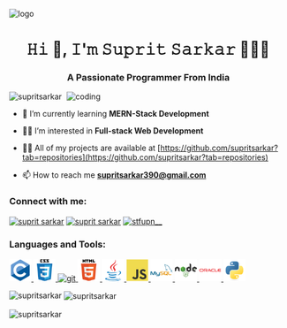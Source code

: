 ![logo](https://wallpapercave.com/wp/wp2763910.gif)
<h1 align="center">𝙷𝚒 👋, 𝙸'𝚖 𝚂𝚞𝚙𝚛𝚒𝚝 𝚂𝚊𝚛𝚔𝚊𝚛 👨🏻‍💻</h1>
<h3 align="center">A Passionate Programmer From India</h3>

<img align="right" alt="coding" width="400" src="https://www.lambdatest.com/resources/images/news24.gif">
<p align="left"> <img src="https://komarev.com/ghpvc/?username=supritsarkar&label=Profile%20views&color=0e75b6&style=flat" alt="supritsarkar" /> </p>

- 🌱 I’m currently learning **MERN-Stack Development**

- 🧑‍💻 I’m interested in **Full-stack Web Development**

- 👨‍💻 All of my projects are available at [https://github.com/supritsarkar?tab=repositories](https://github.com/supritsarkar?tab=repositories)

- 📫 How to reach me **supritsarkar390@gmail.com**

<h3 align="left">Connect with me:</h3>
<p align="left">
<a href="https://twitter.com/suprit sarkar" target="blank"><img align="center" src="https://raw.githubusercontent.com/rahuldkjain/github-profile-readme-generator/master/src/images/icons/Social/twitter.svg" alt="suprit sarkar" height="30" width="40" /></a>
<a href="https://fb.com/suprit sarkar" target="blank"><img align="center" src="https://raw.githubusercontent.com/rahuldkjain/github-profile-readme-generator/master/src/images/icons/Social/facebook.svg" alt="suprit sarkar" height="30" width="40" /></a>
<a href="https://instagram.com/stfupn__" target="blank"><img align="center" src="https://raw.githubusercontent.com/rahuldkjain/github-profile-readme-generator/master/src/images/icons/Social/instagram.svg" alt="stfupn__" height="30" width="40" /></a>
</p>

<h3 align="left">Languages and Tools:</h3>
<p align="left"> <a href="https://www.cprogramming.com/" target="_blank" rel="noreferrer"> <img src="https://raw.githubusercontent.com/devicons/devicon/master/icons/c/c-original.svg" alt="c" width="40" height="40"/> </a> <a href="https://www.w3schools.com/css/" target="_blank" rel="noreferrer"> <img src="https://raw.githubusercontent.com/devicons/devicon/master/icons/css3/css3-original-wordmark.svg" alt="css3" width="40" height="40"/> </a> <a href="https://git-scm.com/" target="_blank" rel="noreferrer"> <img src="https://www.vectorlogo.zone/logos/git-scm/git-scm-icon.svg" alt="git" width="40" height="40"/> </a> <a href="https://www.w3.org/html/" target="_blank" rel="noreferrer"> <img src="https://raw.githubusercontent.com/devicons/devicon/master/icons/html5/html5-original-wordmark.svg" alt="html5" width="40" height="40"/> </a> <a href="https://www.java.com" target="_blank" rel="noreferrer"> <img src="https://raw.githubusercontent.com/devicons/devicon/master/icons/java/java-original.svg" alt="java" width="40" height="40"/> </a> <a href="https://developer.mozilla.org/en-US/docs/Web/JavaScript" target="_blank" rel="noreferrer"> <img src="https://raw.githubusercontent.com/devicons/devicon/master/icons/javascript/javascript-original.svg" alt="javascript" width="40" height="40"/> </a> <a href="https://www.mysql.com/" target="_blank" rel="noreferrer"> <img src="https://raw.githubusercontent.com/devicons/devicon/master/icons/mysql/mysql-original-wordmark.svg" alt="mysql" width="40" height="40"/> </a> <a href="https://nodejs.org" target="_blank" rel="noreferrer"> <img src="https://raw.githubusercontent.com/devicons/devicon/master/icons/nodejs/nodejs-original-wordmark.svg" alt="nodejs" width="40" height="40"/> </a> <a href="https://www.oracle.com/" target="_blank" rel="noreferrer"> <img src="https://raw.githubusercontent.com/devicons/devicon/master/icons/oracle/oracle-original.svg" alt="oracle" width="40" height="40"/> </a> <a href="https://www.python.org" target="_blank" rel="noreferrer"> <img src="https://raw.githubusercontent.com/devicons/devicon/master/icons/python/python-original.svg" alt="python" width="40" height="40"/> </a> </p>

<p><img align="left" src="https://github-readme-stats.vercel.app/api/top-langs?username=supritsarkar&show_icons=true&locale=en&layout=compact" alt="supritsarkar" /></p>

<p>&nbsp;<img align="center" src="https://github-readme-stats.vercel.app/api?username=supritsarkar&show_icons=true&locale=en" alt="supritsarkar" /></p>

<p><img align="center" src="https://github-readme-streak-stats.herokuapp.com/?user=supritsarkar&" alt="supritsarkar" /></p>
